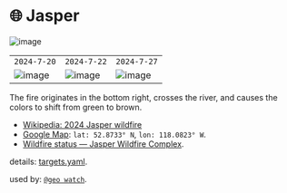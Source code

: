 # 🌐 Jasper

![image](https://kamangir-public.s3.ca-central-1.amazonaws.com/geo-watch-2024-09-06-Jasper-a/geo-watch-2024-09-06-Jasper-a-2X.gif?raw=true&random=mJahtfyzlU0VkVYT)

|   |   |   |
| --- | --- | --- |
| `2024-7-20` | `2024-7-22` | `2024-7-27` |
| ![image](https://kamangir-public.s3.ca-central-1.amazonaws.com/geo-watch-2024-09-06-Jasper-a/11_U_MU_2024_7_20_0_TCI.png) | ![image](https://kamangir-public.s3.ca-central-1.amazonaws.com/geo-watch-2024-09-06-Jasper-a/11_U_MU_2024_7_22_0_TCI.png) | ![image](https://kamangir-public.s3.ca-central-1.amazonaws.com/geo-watch-2024-09-06-Jasper-a/11_U_MU_2024_7_27_0_TCI.png) |

The fire originates in the bottom right, crosses the river, and causes the colors to shift from green to brown.

- [Wikipedia: 2024 Jasper wildfire](https://en.wikipedia.org/wiki/2024_Jasper_wildfire)
- [Google Map](https://maps.app.goo.gl/o5tGW4tH5S6j4vso9): `lat: 52.8733° N`, `lon: 118.0823° W`.
- [Wildfire status — Jasper Wildfire Complex](https://parks.canada.ca/pn-np/ab/jasper/visit/feu-alert-fire/feudeforet-wildfire).

details: [targets.yaml](../targets.yaml).

used by: [`@geo watch`](../).
